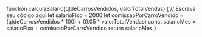 function calculaSalario(qtdeCarrosVendidos, valorTotalVendas) {
 // Escreva seu código aqui
 let salarioFixo = 2000 
 let comissaoPorCarroVendido =  (qtdeCarrosVendidos * 100) + (0.05  * valorTotalVendas)
 const salarioMes = salarioFixo + comissaoPorCarroVendido
 return salarioMes
}